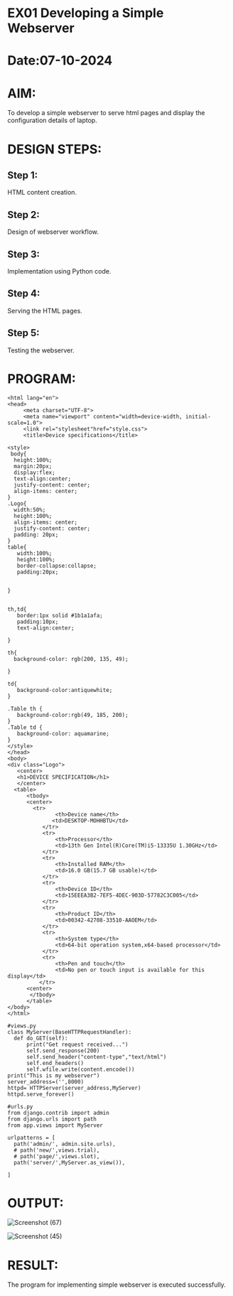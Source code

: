 # EX01 Developing a Simple Webserver

# Date:07-10-2024
# AIM:
To develop a simple webserver to serve html pages and display the configuration details of laptop.

# DESIGN STEPS:
## Step 1:
HTML content creation.

## Step 2:
Design of webserver workflow.

## Step 3:
Implementation using Python code.

## Step 4:
Serving the HTML pages.

## Step 5:
Testing the webserver.

# PROGRAM:
  ```<!DOCTYPE html>
  <html lang="en">
  <head>
       <meta charset="UTF-8">
       <meta name="viewport" content="width=device-width, initial-scale=1.0">
       <link rel="stylesheet"href="style.css">
       <title>Device specifications</title>

  <style>
   body{
    height:100%;
    margin:20px;
    display:flex;
    text-align:center;
    justify-content: center;
    align-items: center;
 }
 .Logo{
    width:50%;
    height:100%;
    align-items: center;
    justify-content: center;
    padding: 20px;
}
 table{
     width:100%;
     height:100%;
     border-collapse:collapse;
     padding:20px;
    
    
 }


 th,td{
     border:1px solid #1b1a1afa;
     padding:10px;
     text-align:center;
    
 }

 th{
    background-color: rgb(200, 135, 49);

 }

 td{
     background-color:antiquewhite;
 }

 .Table th {
     background-color:rgb(49, 185, 200);
 }
 .Table td {
     background-color: aquamarine;
 }   
 </style>
 </head>
 <body>
 <div class="Logo">
     <center>
     <h1>DEVICE SPECIFICATION</h1>
     </center>
    <table>
        <tbody>
        <center>
          <tr>
                 <th>Device name</th>
                <td>DESKTOP-MOHHBTU</td>
             </tr>
             <tr>
                 <th>Processor</th>
                 <td>13th Gen Intel(R)Core(TM)i5-13335U 1.30GHz</td>
             </tr>
             <tr>
                 <th>Installed RAM</th>
                 <td>16.0 GB(15.7 GB usable)</td>
             </tr>
             <tr>
                 <th>Device ID</th>
                 <td>15EEEA3B2-7EF5-4DEC-903D-57782C3C005</td>
             </tr>
             <tr>
                 <th>Product ID</th>
                 <td>00342-42708-33510-AAOEM</td>
             </tr>
             <tr>
                 <th>System type</th>
                 <td>64-bit operation system,x64-based processor</td>
             </tr>
             <tr>
                 <th>Pen and touch</th>
                 <td>No pen or touch input is available for this display</td>
            </tr>
        <center>
         </tbody>
        </table>   
</body>
</html>

#views.py
class MyServer(BaseHTTPRequestHandler):
    def do_GET(self):
        print("Get request received...")
        self.send_response(200)
        self.send_header("content-type","text/html")
        self.end_headers()
        self.wfile.write(content.encode())
print("This is my webserver")
server_address=('',8000)
httpd= HTTPServer(server_address,MyServer)
httpd.serve_forever()

#urls.py
from django.contrib import admin 
from django.urls import path
from app.views import MyServer

urlpatterns = [
    path('admin/', admin.site.urls),
    # path('new/',views.trial),
    # path('page/',views.slot),
    path('server/',MyServer.as_view()),
    
]

 ```        
# OUTPUT:
![Screenshot (67)](https://github.com/user-attachments/assets/71044da0-aef0-4b22-b2ce-d48db91b6149)


![Screenshot (45)](https://github.com/user-attachments/assets/b420267c-dc73-4891-a1de-98b96e8425d8)

          
# RESULT:
The program for implementing simple webserver is executed successfully.
